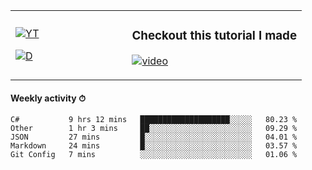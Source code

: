 <table>
  <td width="40%">

[![YT](https://img.shields.io/badge/YouTube-Peter-red?logo=youtube&style=for-the-badge)](https://spelos.net/youtube)

[![D](https://img.shields.io/badge/Discord-Spelos%238123-7289DA?logo=discord&style=for-the-badge)](https://spelos.net/discord)

  </td>
  <td>
  
### Checkout this tutorial I made
[![video](https://i.imgur.com/ndfiH8w.png)](https://www.youtube.com/watch?v=alMS9LIjvD8)
  
  </td>
</table>

#### Weekly activity ⏱

<!--START_SECTION:waka-->
```text
C#           9 hrs 12 mins   ████████████████████░░░░░   80.23 % 
Other        1 hr 3 mins     ██░░░░░░░░░░░░░░░░░░░░░░░   09.29 % 
JSON         27 mins         █░░░░░░░░░░░░░░░░░░░░░░░░   04.01 % 
Markdown     24 mins         █░░░░░░░░░░░░░░░░░░░░░░░░   03.57 % 
Git Config   7 mins          ░░░░░░░░░░░░░░░░░░░░░░░░░   01.06 %
```
<!--END_SECTION:waka-->
